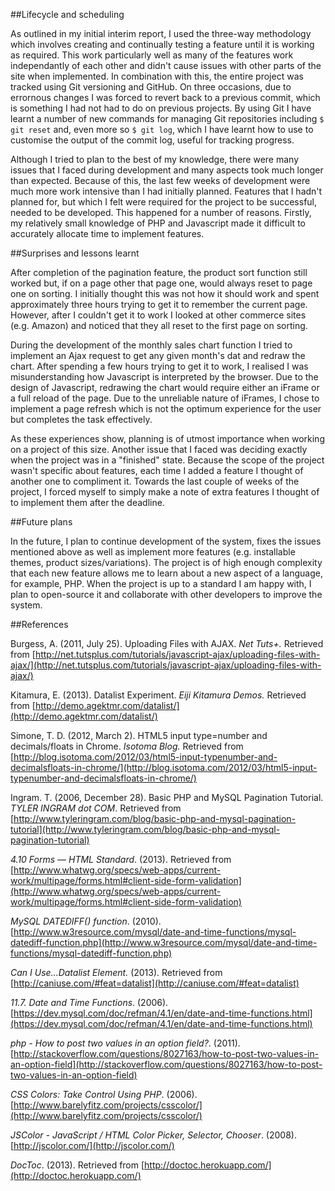 ##Lifecycle and scheduling

As outlined in my initial interim report, I used the three-way methodology which involves creating and continually testing a feature until it is working as required. This work particularly well as many of the features work independantly of each other and didn't cause issues with other parts of the site when implemented. In combination with this, the entire project was tracked using Git versioning and GitHub. On three occasions, due to errornous changes I was forced to revert back to a previous commit, which is something I had not had to do on previous projects. By using Git I have learnt a number of new commands for managing Git repositories including `$ git reset` and, even more so `$ git log`, which I have learnt how to use to customise the output of the commit log, useful for tracking progress.

Although I tried to plan to the best of my knowledge, there were many issues that I faced during development and many aspects took much longer than expected. Because of this, the last few weeks of development were much more work intensive than I had initially planned. Features that I hadn't planned for, but which I felt were required for the project to be successful, needed to be developed. This happened for a number of reasons. Firstly, my relatively small knowledge of PHP and Javascript made it difficult to accurately allocate time to implement features.

##Surprises and lessons learnt

After completion of the pagination feature, the product sort function still worked but, if on a page other that page one, would always reset to page one on sorting. I initially thought this was not how it should work and spent approximately three hours trying to get it to remember the current page. However, after I couldn't get it to work I looked at other commerce sites (e.g. Amazon) and noticed that they all reset to the first page on sorting.

During the development of the monthly sales chart function I tried to implement an Ajax request to get any given month's dat and redraw the chart. After spending a few hours trying to get it to work, I realised I was misunderstanding how Javascript is interpreted by the browser. Due to the design of Javascript, redrawing the chart would require either an iFrame or a full reload of the page. Due to the unreliable nature of iFrames, I chose to implement a page refresh which is not the optimum experience for the user but completes the task effectively.

As these experiences show, planning is of utmost importance when working on a project of this size. Another issue that I faced was deciding exactly when the project was in a "finished" state. Because the scope of the project wasn't specific about features, each time I added a feature I thought of another one to compliment it. Towards the last couple of weeks of the project, I forced myself to simply make a note of extra features I thought of to implement them after the deadline.

##Future plans

In the future, I plan to continue development of the system, fixes the issues mentioned above as well as implement more features (e.g. installable themes, product sizes/variations). The project is of high enough complexity that each new feature allows me to learn about a new aspect of a language, for example, PHP. When the project is up to a standard I am happy with, I plan to open-source it and collaborate with other developers to improve the system.

##References

Burgess, A. (2011, July 25). Uploading Files with AJAX. *Net Tuts+.* Retrieved from [http://net.tutsplus.com/tutorials/javascript-ajax/uploading-files-with-ajax/](http://net.tutsplus.com/tutorials/javascript-ajax/uploading-files-with-ajax/)

Kitamura, E. (2013). Datalist Experiment. *Eiji Kitamura Demos.* Retrieved from [http://demo.agektmr.com/datalist/](http://demo.agektmr.com/datalist/)

Simone, T. D. (2012, March 2). HTML5 input type=number and decimals/floats in Chrome. *Isotoma Blog.* Retrieved from [http://blog.isotoma.com/2012/03/html5-input-typenumber-and-decimalsfloats-in-chrome/](http://blog.isotoma.com/2012/03/html5-input-typenumber-and-decimalsfloats-in-chrome/)

Ingram. T. (2006, December 28). Basic PHP and MySQL Pagination Tutorial. *TYLER INGRAM dot COM*. Retrieved from [http://www.tyleringram.com/blog/basic-php-and-mysql-pagination-tutorial](http://www.tyleringram.com/blog/basic-php-and-mysql-pagination-tutorial)

*4.10 Forms — HTML Standard*. (2013). Retrieved from [http://www.whatwg.org/specs/web-apps/current-work/multipage/forms.html#client-side-form-validation](http://www.whatwg.org/specs/web-apps/current-work/multipage/forms.html#client-side-form-validation)

*MySQL DATEDIFF() function*. (2010).[http://www.w3resource.com/mysql/date-and-time-functions/mysql-datediff-function.php](http://www.w3resource.com/mysql/date-and-time-functions/mysql-datediff-function.php)

*Can I Use...Datalist Element.* (2013). Retrieved from [http://caniuse.com/#feat=datalist](http://caniuse.com/#feat=datalist)

*11.7. Date and Time Functions*. (2006). [https://dev.mysql.com/doc/refman/4.1/en/date-and-time-functions.html](https://dev.mysql.com/doc/refman/4.1/en/date-and-time-functions.html)

*php - How to post two values in an option field?*. (2011). [http://stackoverflow.com/questions/8027163/how-to-post-two-values-in-an-option-field](http://stackoverflow.com/questions/8027163/how-to-post-two-values-in-an-option-field)

*CSS Colors: Take Control Using PHP*. (2006). [http://www.barelyfitz.com/projects/csscolor/](http://www.barelyfitz.com/projects/csscolor/)

*JSColor - JavaScript / HTML Color Picker, Selector, Chooser*. (2008). [http://jscolor.com/](http://jscolor.com/)

*DocToc*. (2013). Retrieved from [http://doctoc.herokuapp.com/](http://doctoc.herokuapp.com/)
